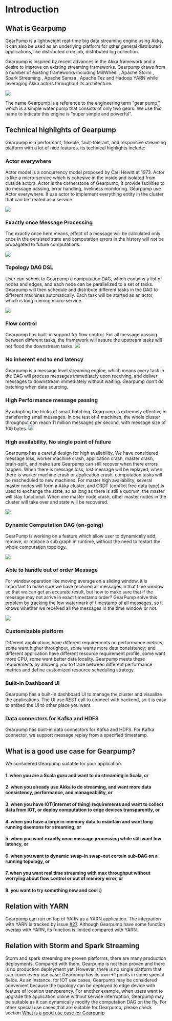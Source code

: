 Introduction
================

What is Gearpump
-----------------

GearPump is a lightweight real-time big data streaming engine using Akka, it can also be used as an underlying platform for other general distributed applications, like distributed cron job, distributed log collection. 

Gearpump is inspired by recent advances in the Akka framework and a desire to improve on existing streaming frameworks. Gearpump draws from a number of existing frameworks including MillWheel , Apache Storm , Spark Streaming , Apache Samza , Apache Tez and Hadoop YARN  while leveraging Akka actors throughout its architecture.

![](img/logo2.png)
 
The name Gearpump is a reference to the engineering term "gear pump," which is a simple water pump that consists of only two gears. We use this name to indicate this engine is "super simple and powerful".

Technical highlights of Gearpump
-------------

Gearpump is a performant, flexible, fault-tolerant, and responsive streaming platform with a lot of nice features, its technical highlights include:

### Actor everywhere

Actor model is a concurrency model proposed by Carl Hewitt at 1973. Actor is like a micro-service which is cohesive in the inside and isolated from outside actors. Actor is the cornerstone of Gearpump, it provide facilities to do message passing, error handling, liveliness monitoring. Gearpump use Actor everywhere. It use actor to implement everything entity in the cluster that can be treated as a service.

![](img/actor_hierarchy.png)
 
### Exactly once Message Processing

The exactly once here means, effect of a message will be calculated only once in the persisted state and computation errors in the history will not be propagated to future computations.

![](img/exact.png)

### Topology DAG DSL

User can submit to Gearpump a computation DAG, which contains a list of nodes and edges, and each node can be parallelized to a set of tasks. Gearpump will then schedule and distribute different tasks in the DAG to different machines automatically. Each task will be started as an actor, which is long running micro-service. 

![](img/dag.png)

### Flow control

Gearpump has built-in support for flow control. For all message passing between different tasks, the framework will assure the upstream tasks will not flood the downstream tasks. 
![](img/flowcontrol.png)

### No inherent end to end latency

Gearpump is a message level streaming engine, which means every task in the DAG will process messages immediately upon receiving, and deliver messages to downstream immediately without waiting. Gearpump don't do batching when data sourcing.

### High Performance message passing

By adopting the tricks of smart batching, Gearpump is extremely effective in transferring small messages. In one test of 4 machines, the whole cluster throughput can reach 11 million messages per second, with message size of 100 bytes.
![](img/dashboard.png)

### High availability, No single point of failure

Gearpump has a careful design for high availability. We have considered message loss, worker machine crash, application crash, master crash, brain-split, and make sure Gearpump can still recover when there errors happen. When there is message loss, lost message will be replayed; when there is worker machine crash or application crash, computation tasks will be rescheduled to new machines. For master high availability, several master nodes will form a Akka cluster, and CRDT (conflict free data type) is used to exchange the state, so as long as there is still a quorum, the master will stay functional. When one master node crash, other master nodes in the cluster will take over and state will be recovered. 

![](img/ha.png)

### Dynamic Computation DAG (on-going)

GearPump is working on a feature which allow user to dynamically add, remove, or replace a sub graph in runtime, without the need to restart the whole computation topology.

![](img/dynamic.png)

### Able to handle out of order Message

For window operation like moving average on a sliding window, it is important to make sure we have received all messages in that time window so that we can get an accurate result, but how to make sure that if the message may not arrive in exact timestamp order? GearPump solve this problem by tracking the low watermark of timestamp of all messages, so it knows whether we received all the messages in the time window or not.

![](img/clock.png)

### Customizable platform

Different applications have different requirements on performance metrics, some want higher throughput, some wants more data consistency; and different application have different resource requirement profile, some want more CPU, some want better data locality. Gearpump meets these requirements by allowing you to trade between different performance metrics and define customized resource scheduling strategy. 

### Built-in Dashboard UI

Gearpump has a built-in dashboard UI to manage the cluster and visualize the applications. The UI use REST call to connect with backend, so it is easy to embed the UI to other place you want. 

### Data connectors for Kafka and HDFS

Gearpump has built-in data connectors for Kafka and HDFS. For Kafka connector, we support message replay from a specified timestamp.

What is a good use case for Gearpump?
--------------------

We considered Gearpump suitable for your application:

#### 1.  when you are a Scala guru and want to do streaming in Scala, or

#### 2.  when you already use Akka to do streaming, and want more data consistency, performance, and manageability, or

#### 3.  when you have IOT(internet of thing) requirements and want to collect data from IOT, or deploy computation to edge devices transparently, or

#### 4.  when you have a large in-memory data to maintain and want long running daemons for streaming, or

#### 5.  when you want exactly once message processing while still want low latency, or

#### 6.  when you want to dynamic swap-in swap-out certain sub-DAG on a running topology, or

#### 7.  when you want real time streaming with max throughput without worrying about flow control or out of memory error, or

#### 8.  you want to try something new and cool :)

Relation with YARN
--------------
 
Gearpump can run on top of YARN as a YARN application. The integration with YARN is tracked by issue [#27](https://github.com/intel-hadoop/gearpump/issues/27). Although Gearpump have some function overlap with YARN, its function is limited compared with YARN. 

Relation with Storm and Spark Streaming
-----------

Storm and spark streaming are proven platforms, there are many production deployments. Compared with them, Gearpump is not than proven and there is no production deployment yet. However, there is no single platform that can cover every use case; Gearpump has its own +1 points in some special fields. As an instance, for IOT use cases, Gearpump may be considered convenient because the topology can be deployed to edge device with feature of location transparency. For another example, when users want to upgrade the application online without service interruption, Gearpump may be suitable as it can dynamically modify the computation DAG on the fly. For other special use cases that are suitable for Gearpump, please check section [What is a good use case for Gearpump](documents/introduction/#what-is-a-good-use-case-for-gearpump)


